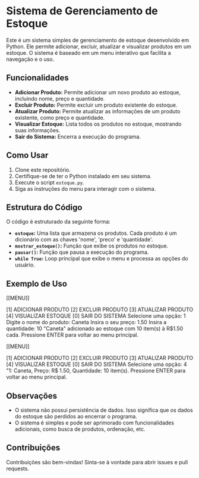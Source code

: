 # Sistema de Gerenciamento de Estoque

Este é um sistema simples de gerenciamento de estoque desenvolvido em Python. Ele permite adicionar, excluir, atualizar e visualizar produtos em um estoque. O sistema é baseado em um menu interativo que facilita a navegação e o uso.

## Funcionalidades

- **Adicionar Produto:** Permite adicionar um novo produto ao estoque, incluindo nome, preço e quantidade.
- **Excluir Produto:** Permite excluir um produto existente do estoque.
- **Atualizar Produto:** Permite atualizar as informações de um produto existente, como preço e quantidade.
- **Visualizar Estoque:** Lista todos os produtos no estoque, mostrando suas informações.
- **Sair do Sistema:** Encerra a execução do programa.

## Como Usar

1. Clone este repositório.
2. Certifique-se de ter o Python instalado em seu sistema.
3. Execute o script `estoque.py`.
4. Siga as instruções do menu para interagir com o sistema.

## Estrutura do Código

O código é estruturado da seguinte forma:

- **`estoque`:** Uma lista que armazena os produtos. Cada produto é um dicionário com as chaves 'nome', 'preco' e 'quantidade'.
- **`mostrar_estoque()`:** Função que exibe os produtos no estoque.
- **`pausar()`:** Função que pausa a execução do programa.
- **`while True`:** Loop principal que exibe o menu e processa as opções do usuário.

## Exemplo de Uso

[[MENU]]

[1] ADICIONAR PRODUTO
[2] EXCLUIR PRODUTO
[3] ATUALIZAR PRODUTO
[4] VISUALIZAR ESTOQUE
[0] SAIR DO SISTEMA
Selecione uma opção: 1
Digite o nome do produto: Caneta
Insira o seu preço: 1.50
Insira a quantidade: 10
"Caneta" adicionado ao estoque com 10 item(s) à R$1.50 cada.
Pressione ENTER para voltar ao menu principal.

[[MENU]]

[1] ADICIONAR PRODUTO
[2] EXCLUIR PRODUTO
[3] ATUALIZAR PRODUTO
[4] VISUALIZAR ESTOQUE
[0] SAIR DO SISTEMA
Selecione uma opção: 4
"1: Caneta, Preço: R$ 1.50, Quantidade: 10 item(s).
Pressione ENTER para voltar ao menu principal.


## Observações

- O sistema não possui persistência de dados. Isso significa que os dados do estoque são perdidos ao encerrar o programa.
- O sistema é simples e pode ser aprimorado com funcionalidades adicionais, como busca de produtos, ordenação, etc.

## Contribuições

Contribuições são bem-vindas! Sinta-se à vontade para abrir issues e pull requests.
